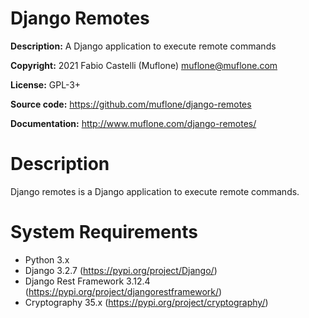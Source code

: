 # Django Remotes

**Description:** A Django application to execute remote commands 

**Copyright:** 2021 Fabio Castelli (Muflone) <muflone@muflone.com>

**License:** GPL-3+

**Source code:** https://github.com/muflone/django-remotes

**Documentation:** http://www.muflone.com/django-remotes/

# Description

Django remotes is a Django application to execute remote commands.

# System Requirements

* Python 3.x
* Django 3.2.7 (https://pypi.org/project/Django/)
* Django Rest Framework 3.12.4 (https://pypi.org/project/djangorestframework/)
* Cryptography 35.x (https://pypi.org/project/cryptography/)
